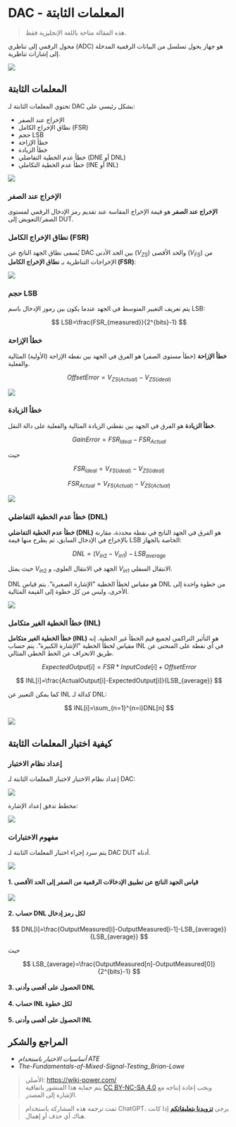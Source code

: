 # DAC - المعلمات الثابتة

> هذه المقالة متاحة باللغة الإنجليزية فقط.

محول الرقمي إلى تناظري (ADC) هو جهاز يحول تسلسل من البيانات الرقمية المدخلة إلى إشارات تناظرية.

![](https://img.wiki-power.com/d/wiki-media/img/20221011141644.png)

## المعلمات الثابتة

تحتوي المعلمات الثابتة لـ DAC بشكل رئيسي على:

- الإخراج عند الصفر
- نطاق الإخراج الكامل (FSR)
- حجم LSB
- خطأ الإزاحة
- خطأ الزيادة
- خطأ عدم الخطية التفاضلي (DNE أو DNL)
- خطأ عدم الخطية التكاملي (INE أو INL)

![](https://img.wiki-power.com/d/wiki-media/img/20221011144045.png)

### الإخراج عند الصفر

**الإخراج عند الصفر** هو قيمة الإخراج المقاسة عند تقديم رمز الإدخال الرقمي لمستوى الصفر/التعويض إلى DUT.

### نطاق الإخراج الكامل (FSR)

يُسمى نطاق الجهد الناتج عن DAC بين الحد الأدنى ($V_{ZS}$) والحد الأقصى ($V_{FS}$) من الإخراجات التناظرية بـ **نطاق الإخراج الكامل (FSR)**:

![](https://img.wiki-power.com/d/wiki-media/img/20221011142249.png)

### حجم LSB

يتم تعريف التغيير المتوسط في الجهد عندما يكون بين رموز الإدخال باسم LSB:

$$
LSB=\frac{FSR_{measured}}{2^{bits}-1}
$$

### خطأ الإزاحة

**خطأ الإزاحة** (خطأ مستوى الصفر) هو الفرق في الجهد بين نقطة الإزاحة (الأولية) المثالية والفعلية.

$$
OffsetError=V_{ZS(Actual)}-V_{ZS(ideal)}
$$

![](https://img.wiki-power.com/d/wiki-media/img/20221011144415.png)

### خطأ الزيادة

**خطأ الزيادة** هو الفرق في الجهد بين نقطتي الزيادة المثالية والفعلية على دالة النقل.

$$
GainError=FSR_{Ideal}-FSR_{Actual}
$$

حيث

$$
FSR_{Ideal}=V_{FS(ideal)}-V_{ZS(ideal)}
$$

$$
FSR_{Actual}=V_{FS(Actual)}-V_{ZS(Actual)}
$$

![](https://img.wiki-power.com/d/wiki-media/img/20221011144925.png)

### خطأ عدم الخطية التفاضلي (DNL)

**خطأ عدم الخطية التفاضلي (DNL)** هو الفرق في الجهد الناتج في نقطة محددة، مقارنة بالإخراج في الإدخال السابق، ثم يطرح منها قيمة LSB الخاصة بالجهاز:

$$
DNL=(V_{in2}-V_{in1})-LSB_{average}
$$

حيث يمثل $V_{in2}$ الجهد في الانتقال العلوي، و $V_{in1}$ الانتقال السفلي.

DNL هو مقياس لخطأ الخطية "الإشارة الصغيرة". يتم قياس DNL من خطوة واحدة إلى الأخرى، وليس من كل خطوة إلى القيمة المثالية.

![](https://img.wiki-power.com/d/wiki-media/img/20221011153556.png)

### خطأ الخطية الغير متكامل (INL)

**خطأ الخطية الغير متكامل (INL)** هو التأثير التراكمي لجميع قيم الخطأ غير الخطية. إنه مقياس لخطأ الخطية "الإشارة الكبيرة". يتم حساب INL في أي نقطة على المنحنى عن طريق الانحراف عن الخط الخطي المثالي.

$$
ExpectedOutput[i]=FSR*InputCode[i]+OffsetError
$$

$$
INL[i]=\frac{ActualOutput[i]-ExpectedOutput[i]}{LSB_{average}}
$$

كما يمكن التعبير عن INL كدالة لـ DNL:

$$
INL[i]=\sum_{n=1}^{n=i}DNL[n]
$$

![](https://img.wiki-power.com/d/wiki-media/img/20221011184739.png)

## كيفية اختبار المعلمات الثابتة

### إعداد نظام الاختبار

إعداد نظام الاختبار لاختبار المعلمات الثابتة لـ DAC:

![](https://img.wiki-power.com/d/wiki-media/img/20221011185006.png)

مخطط تدفق إعداد الإشارة:

![](https://img.wiki-power.com/d/wiki-media/img/20221011185447.png)

### مفهوم الاختبارات

يتم سرد إجراء اختبار المعلمات الثابتة لـ DAC DUT أدناه.

![](https://img.wiki-power.com/d/wiki-media/img/20221011185739.png)

#### 1. قياس الجهد الناتج عن تطبيق الإدخالات الرقمية من الصفر إلى الحد الأقصى

![](https://img.wiki-power.com/d/wiki-media/img/20221011185711.png)

#### 2. حساب DNL لكل رمز إدخال

$$
DNL[i]=\frac{OutputMeasured[i]-OutputMeasured[i-1]-LSB_{average}}{LSB_{average}}
$$

حيث

$$
LSB_{average}=\frac{OutputMeasured[n]-OutputMeasured[0]}{2^{bits}-1}
$$

#### 3. الحصول على أقصى وأدنى DNL

#### 4. حساب INL لكل خطوة

#### 5. الحصول على أقصى وأدنى INL

## المراجع والشكر

- _أساسيات الاختبار باستخدام ATE_
- _The-Fundamentals-of-Mixed-Signal-Testing_Brian-Lowe_

> الأصلي: <https://wiki-power.com/>  
> يتم حماية هذا المنشور باتفاقية [CC BY-NC-SA 4.0](https://creativecommons.org/licenses/by/4.0/deed.en) ويجب إعادة إنتاجه مع الإشارة إلى المصدر.

> تمت ترجمة هذه المشاركة باستخدام ChatGPT، يرجى [**تزويدنا بتعليقاتكم**](https://github.com/linyuxuanlin/Wiki_MkDocs/issues/new) إذا كانت هناك أي حذف أو إهمال.
